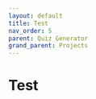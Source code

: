 ```yaml
---
layout: default
title: Test
nav_order: 5
parent: Quiz Generator
grand_parent: Projects
---
```


# Test
